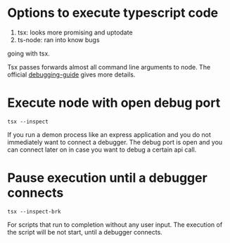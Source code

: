 # Options to execute typescript code

1. tsx: looks more promising and uptodate
2. ts-node: ran into know bugs

going with tsx.

Tsx passes forwards almost all command line arguments to node.
The official [debugging-guide](https://nodejs.org/en/docs/guides/debugging-getting-started) gives more details.

# Execute node with open debug port

```
tsx --inspect
```
If you run a demon process like an express application and you do not immediately want to connect a debugger.
The debug port is open and you can connect later on in case you want to debug a certain api call.

# Pause execution until a debugger connects

```
tsx --inspect-brk
```
For scripts that run to completion without any user input.
The execution of the script will be not start, until a debugger connects.
